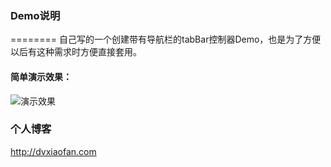 ### Demo说明
========
自己写的一个创建带有导航栏的tabBar控制器Demo，也是为了方便以后有这种需求时方便直接套用。

#### 简单演示效果：

![演示效果](http://o7mwf03sy.bkt.clouddn.com/TabBarDemo.gif)

### 个人博客
http://dvxiaofan.com
